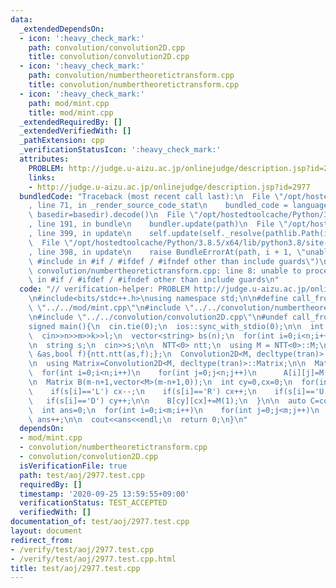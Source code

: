 ```yaml
---
data:
  _extendedDependsOn:
  - icon: ':heavy_check_mark:'
    path: convolution/convolution2D.cpp
    title: convolution/convolution2D.cpp
  - icon: ':heavy_check_mark:'
    path: convolution/numbertheoretictransform.cpp
    title: convolution/numbertheoretictransform.cpp
  - icon: ':heavy_check_mark:'
    path: mod/mint.cpp
    title: mod/mint.cpp
  _extendedRequiredBy: []
  _extendedVerifiedWith: []
  _pathExtension: cpp
  _verificationStatusIcon: ':heavy_check_mark:'
  attributes:
    PROBLEM: http://judge.u-aizu.ac.jp/onlinejudge/description.jsp?id=2977
    links:
    - http://judge.u-aizu.ac.jp/onlinejudge/description.jsp?id=2977
  bundledCode: "Traceback (most recent call last):\n  File \"/opt/hostedtoolcache/Python/3.8.5/x64/lib/python3.8/site-packages/onlinejudge_verify/documentation/build.py\"\
    , line 71, in _render_source_code_stat\n    bundled_code = language.bundle(stat.path,\
    \ basedir=basedir).decode()\n  File \"/opt/hostedtoolcache/Python/3.8.5/x64/lib/python3.8/site-packages/onlinejudge_verify/languages/cplusplus.py\"\
    , line 191, in bundle\n    bundler.update(path)\n  File \"/opt/hostedtoolcache/Python/3.8.5/x64/lib/python3.8/site-packages/onlinejudge_verify/languages/cplusplus_bundle.py\"\
    , line 399, in update\n    self.update(self._resolve(pathlib.Path(included), included_from=path))\n\
    \  File \"/opt/hostedtoolcache/Python/3.8.5/x64/lib/python3.8/site-packages/onlinejudge_verify/languages/cplusplus_bundle.py\"\
    , line 398, in update\n    raise BundleErrorAt(path, i + 1, \"unable to process\
    \ #include in #if / #ifdef / #ifndef other than include guards\")\nonlinejudge_verify.languages.cplusplus_bundle.BundleErrorAt:\
    \ convolution/numbertheoretictransform.cpp: line 8: unable to process #include\
    \ in #if / #ifdef / #ifndef other than include guards\n"
  code: "// verification-helper: PROBLEM http://judge.u-aizu.ac.jp/onlinejudge/description.jsp?id=2977\n\
    \n#include<bits/stdc++.h>\nusing namespace std;\n\n#define call_from_test\n#include\
    \ \"../../mod/mint.cpp\"\n#include \"../../convolution/numbertheoretictransform.cpp\"\
    \n#include \"../../convolution/convolution2D.cpp\"\n#undef call_from_test\n\n\
    signed main(){\n  cin.tie(0);\n  ios::sync_with_stdio(0);\n\n  int n,m,k,l;\n\
    \  cin>>n>>m>>k>>l;\n  vector<string> bs(n);\n  for(int i=0;i<n;i++) cin>>bs[i];\n\
    \n  string s;\n  cin>>s;\n\n  NTT<0> ntt;\n  using M = NTT<0>::M;\n  auto tran=[&](auto\
    \ &as,bool f){ntt.ntt(as,f);};\n  Convolution2D<M, decltype(tran)> conv(tran);\n\
    \n  using Matrix=Convolution2D<M, decltype(tran)>::Matrix;\n\n  Matrix A(n,vector<M>(n,0));\n\
    \  for(int i=0;i<n;i++)\n    for(int j=0;j<n;j++)\n      A[i][j]=M(bs[i][j]=='X');\n\
    \n  Matrix B(m-n+1,vector<M>(m-n+1,0));\n  int cy=0,cx=0;\n  for(int i=0;i<l;i++){\n\
    \    if(s[i]=='L') cx--;\n    if(s[i]=='R') cx++;\n    if(s[i]=='U') cy--;\n \
    \   if(s[i]=='D') cy++;\n\n    B[cy][cx]+=M(1);\n  }\n\n  auto C=conv.multiply(A,B);\n\
    \  int ans=0;\n  for(int i=0;i<m;i++)\n    for(int j=0;j<m;j++)\n      if(C[i][j].v>=k)\
    \ ans++;\n\n  cout<<ans<<endl;\n  return 0;\n}\n"
  dependsOn:
  - mod/mint.cpp
  - convolution/numbertheoretictransform.cpp
  - convolution/convolution2D.cpp
  isVerificationFile: true
  path: test/aoj/2977.test.cpp
  requiredBy: []
  timestamp: '2020-09-25 13:59:55+09:00'
  verificationStatus: TEST_ACCEPTED
  verifiedWith: []
documentation_of: test/aoj/2977.test.cpp
layout: document
redirect_from:
- /verify/test/aoj/2977.test.cpp
- /verify/test/aoj/2977.test.cpp.html
title: test/aoj/2977.test.cpp
---
```

